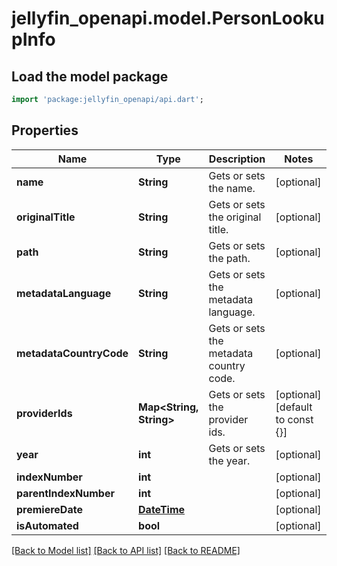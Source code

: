 # jellyfin_openapi.model.PersonLookupInfo

## Load the model package
```dart
import 'package:jellyfin_openapi/api.dart';
```

## Properties
Name | Type | Description | Notes
------------ | ------------- | ------------- | -------------
**name** | **String** | Gets or sets the name. | [optional] 
**originalTitle** | **String** | Gets or sets the original title. | [optional] 
**path** | **String** | Gets or sets the path. | [optional] 
**metadataLanguage** | **String** | Gets or sets the metadata language. | [optional] 
**metadataCountryCode** | **String** | Gets or sets the metadata country code. | [optional] 
**providerIds** | **Map<String, String>** | Gets or sets the provider ids. | [optional] [default to const {}]
**year** | **int** | Gets or sets the year. | [optional] 
**indexNumber** | **int** |  | [optional] 
**parentIndexNumber** | **int** |  | [optional] 
**premiereDate** | [**DateTime**](DateTime.md) |  | [optional] 
**isAutomated** | **bool** |  | [optional] 

[[Back to Model list]](../README.md#documentation-for-models) [[Back to API list]](../README.md#documentation-for-api-endpoints) [[Back to README]](../README.md)


